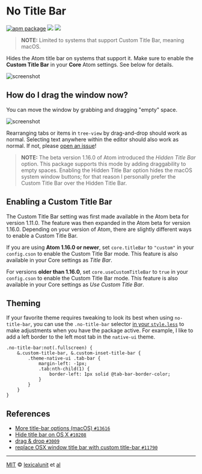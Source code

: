 # No Title Bar

[![apm package][apm-ver-link]][releases]
[![][dl-badge]][apm-pkg-link]
[![][mit-badge]][mit]

> **NOTE:** Limited to systems that support Custom Title Bar, meaning macOS.

Hides the Atom title bar on systems that support it. Make sure to enable the **Custom Title Bar**
in your **Core** Atom settings. See below for details.

![screenshot][main-screenshot]

## How do I drag the window now?

You can move the window by grabbing and dragging "empty" space.

![screenshot][empty-screenshot]

Rearranging tabs or items in `tree-view` by drag-and-drop should work as normal. Selecting text
anywhere within the editor should also work as normal. If not, please [open an issue][issues]!

> **NOTE:** The beta version 1.16.0 of Atom introduced the _Hidden Title Bar_ option.
>           This package supports this mode by adding draggability to empty spaces.
>           Enabling the Hidden Title Bar option hides the macOS system window buttons;
>           for that reason I personally prefer the Custom Title Bar over the Hidden Title Bar.

## Enabling a Custom Title Bar

The Custom Title Bar setting was first made available in the Atom beta for version 1.11.0.
The feature was then expanded in the Atom beta for version 1.16.0. Depending on your version of
Atom, there are slightly different ways to enable a Custom Title Bar.

If you are using **Atom 1.16.0 or newer**, set `core.titleBar` to `"custom"` in your `config.cson`
to enable the Custom Title Bar mode. This feature is also available in your Core settings as
_Title Bar_.

For versions **older than 1.16.0**, set `core.useCustomTitleBar` to `true` in your `config.cson` to
enable the Custom Title Bar mode. This feature is also available in your Core settings as
_Use Custom Title Bar_.

## Theming

If your favorite theme requires tweaking to look its best when using `no-title-bar`, you can use the
`.no-title-bar` selector [in your `style.less`](style-tweaks) to make adjustments when you have the
package active. For example, I like to add a left border to the left most tab in the `native-ui`
theme.

```less
.no-title-bar:not(.fullscreen) {
    &.custom-title-bar, &.custom-inset-title-bar {
        .theme-native-ui .tab-bar {
            margin-left: -1px;
            .tab:nth-child(1) {
                border-left: 1px solid @tab-bar-border-color;
            }
        }
    }
}
```

## References

- [More title-bar options (macOS) `#13616`](https://github.com/atom/atom/pull/13616)
- [Hide title bar on OS X `#10208`](https://github.com/atom/atom/pull/10208)
- [drag & drop `#3009`](https://github.com/electron/electron/issues/3009)
- [replace OSX window title bar with custom title-bar `#11790`](https://github.com/atom/atom/pull/11790)

---

[MIT][mit] © [lexicalunit][author] et [al][contributors]

[mit]:              http://opensource.org/licenses/MIT
[author]:           http://github.com/lexicalunit
[contributors]:     https://github.com/lexicalunit/no-title-bar/graphs/contributors
[releases]:         https://github.com/lexicalunit/no-title-bar/releases
[mit-badge]:        https://img.shields.io/apm/l/no-title-bar.svg
[apm-pkg-link]:     https://atom.io/packages/no-title-bar
[apm-ver-link]:     https://img.shields.io/apm/v/no-title-bar.svg
[dl-badge]:         http://img.shields.io/apm/dm/no-title-bar.svg
[issues]:           https://github.com/lexicalunit/no-title-bar/issues
[style-tweaks]:     http://flight-manual.atom.io/using-atom/sections/basic-customization/#style-tweaks
[empty-screenshot]: https://cloud.githubusercontent.com/assets/1903876/21533874/dad294de-cd24-11e6-9fee-6e4809cc86a7.png
[main-screenshot]: https://cloud.githubusercontent.com/assets/1903876/18184202/8f52cd40-705d-11e6-95b0-1766fc741a16.png
